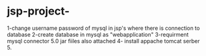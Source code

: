 # jsp-project-
1-change username password of mysql in jsp's where there is connection to database
2-create database in mysql as "webapplication"
3-requirment
mysql connector 5.0 jar fiiles also attached
4- install appache tomcat serber 5.
